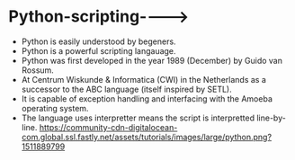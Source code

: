 # Python-scripting---->
- Python is easily understood by begeners.
- Python is a powerful scripting langauage.
- Python was first developed in the year 1989 (December) by Guido van Rossum.
- At Centrum Wiskunde & Informatica (CWI) in the Netherlands as a successor to the ABC language (itself inspired by SETL).
- It is capable of exception handling and interfacing with the Amoeba operating system.
- The language uses interpretter means the script is interpretted line-by-line.
https://community-cdn-digitalocean-com.global.ssl.fastly.net/assets/tutorials/images/large/python.png?1511889799
